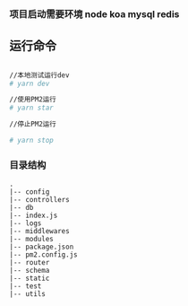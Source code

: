 ### 项目启动需要环境 node koa mysql redis

## 运行命令

```bash

//本地测试运行dev
# yarn dev

//使用PM2运行
# yarn star

//停止PM2运行

# yarn stop 

```

### 目录结构

```
.
|-- config
|-- controllers
|-- db
|-- index.js
|-- logs
|-- middlewares
|-- modules
|-- package.json
|-- pm2.config.js
|-- router
|-- schema
|-- static
|-- test
|-- utils

```
